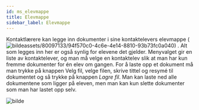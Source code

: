 ```yaml
---
id: ms_elevmappe
title: Elevmappe
sidebar_label: Elevmappe
---
```


Kontaktlærere kan legge inn dokumenter i sine kontaktelevers elevmappe (![bilde](https://github.com/BarmanHanssen/iskole/)assets/80097133/94f570c0-4c6e-4e14-8810-93b73fc0a040)
. Alt som legges inn her er også synlig for elevene det gjelder. Menyvalget gir en liste av kontaktelever, og man må velge en kontaktelev slik at man har kun fremme dokumenter for én elev om gangen. For å laste opp et dokument må man trykke på knappen Velg fil, velge filen, skrive tittel og resymé til dokumentet og så trykke på knappen _Lagre fil_. Man kan laste ned alle dokumentene som ligger på eleven, men man kan kun slette dokumenter som man har lastet opp selv.

![bilde](https://github.com/BarmanHanssen/iskole/assets/80097133/4f96e17f-933b-407c-bbb6-2cc799afae40)
